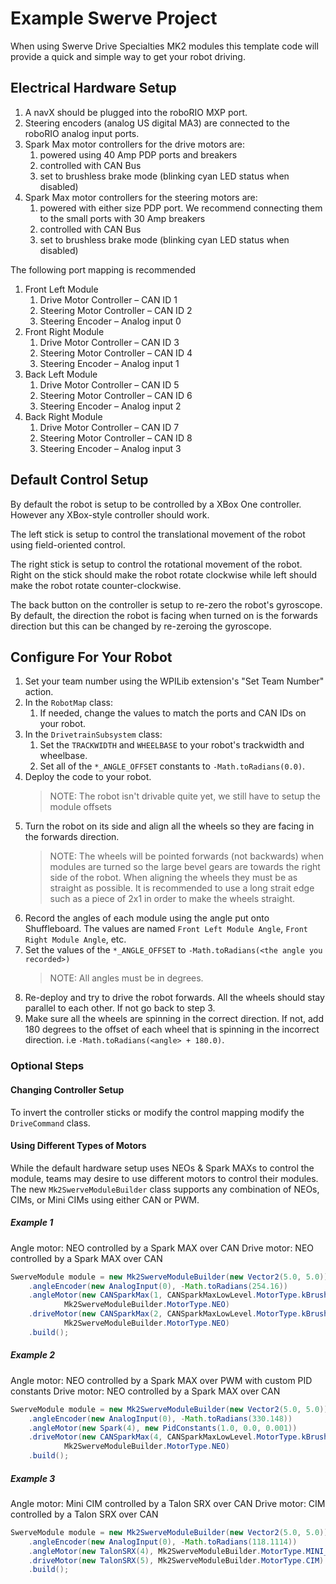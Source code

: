 # Example Swerve Project

When using Swerve Drive Specialties MK2 modules this template code will provide a quick and simple way to get your robot driving.

## Electrical Hardware Setup

1.	A navX should be plugged into the roboRIO MXP port.
2.	Steering encoders (analog US digital MA3) are connected to the roboRIO analog input ports.	
3.	Spark Max motor controllers for the drive motors are:
    1.	powered using 40 Amp PDP ports and breakers
    2.	controlled with CAN Bus
    3.  set to brushless brake mode (blinking cyan LED status when disabled) 
4.	Spark Max motor controllers for the steering motors are:
    1.	powered with either size PDP port. We recommend connecting them to the small ports with 30 Amp breakers
    2.	controlled with CAN Bus
    3.  set to brushless brake mode (blinking cyan LED status when disabled) 
    
The following port mapping is recommended

1.	Front Left Module
    1.	Drive Motor Controller – CAN ID 1
    2.	Steering Motor Controller – CAN ID 2
    3.	Steering Encoder – Analog input 0
2.	Front Right Module
    1.	Drive Motor Controller – CAN ID 3
    2.	Steering Motor Controller – CAN ID 4
    3.	Steering Encoder – Analog input 1
3.	Back Left Module
    1.	Drive Motor Controller – CAN ID 5
    2.	Steering Motor Controller – CAN ID 6
    3.	Steering Encoder – Analog input 2
4.	Back Right Module
    1.	Drive Motor Controller – CAN ID 7
    2.	Steering Motor Controller – CAN ID 8
    3.	Steering Encoder – Analog input 3

## Default Control Setup

By default the robot is setup to be controlled by a XBox One controller. However any XBox-style controller should work.

The left stick is setup to control the translational movement of the robot using field-oriented control.

The right stick is setup to control the rotational movement of the robot. Right on the stick should make the robot
rotate clockwise while left should make the robot rotate counter-clockwise.

The back button on the controller is setup to re-zero the robot's gyroscope. By default, the direction the robot is
facing when turned on is the forwards direction but this can be changed by re-zeroing the gyroscope.

## Configure For Your Robot

1. Set your team number using the WPILib extension's "Set Team Number" action.
2. In the `RobotMap` class:
    1. If needed, change the values to match the ports and CAN IDs on your robot.
3. In the `DrivetrainSubsystem` class:
    1. Set the `TRACKWIDTH` and `WHEELBASE` to your robot's trackwidth and wheelbase.
    2. Set all of the `*_ANGLE_OFFSET` constants to `-Math.toRadians(0.0)`.
4. Deploy the code to your robot.
    > NOTE: The robot isn't drivable quite yet, we still have to setup the module offsets
5. Turn the robot on its side and align all the wheels so they are facing in the forwards direction.
    > NOTE: The wheels will be pointed forwards (not backwards) when modules are turned so the large bevel gears are towards the right side of the robot. When aligning the wheels they must be as straight as possible. It is recommended to use a long strait edge such as a piece of 2x1 in order to make the wheels straight.
6. Record the angles of each module using the angle put onto Shuffleboard. The values are named
    `Front Left Module Angle`, `Front Right Module Angle`, etc.
7. Set the values of the `*_ANGLE_OFFSET` to `-Math.toRadians(<the angle you recorded>)`
    > NOTE: All angles must be in degrees.
8. Re-deploy and try to drive the robot forwards. All the wheels should stay parallel to each other. If not go back to
    step 3.
9. Make sure all the wheels are spinning in the correct direction. If not, add 180 degrees to the offset of each wheel
    that is spinning in the incorrect direction. i.e `-Math.toRadians(<angle> + 180.0)`.

### Optional Steps
#### Changing Controller Setup
To invert the controller sticks or modify the control mapping modify the `DriveCommand` class.

#### Using Different Types of Motors
While the default hardware setup uses NEOs & Spark MAXs to control the module, teams may desire to use different motors
to control their modules. The new `Mk2SwerveModuleBuilder` class supports any combination of NEOs, CIMs, or Mini CIMs
using either CAN or PWM.

##### Example 1
Angle motor: NEO controlled by a Spark MAX over CAN
Drive motor: NEO controlled by a Spark MAX over CAN

```java
SwerveModule module = new Mk2SwerveModuleBuilder(new Vector2(5.0, 5.0))
    .angleEncoder(new AnalogInput(0), -Math.toRadians(254.16))
    .angleMotor(new CANSparkMax(1, CANSparkMaxLowLevel.MotorType.kBrushless),
            Mk2SwerveModuleBuilder.MotorType.NEO)
    .driveMotor(new CANSparkMax(2, CANSparkMaxLowLevel.MotorType.kBrushless),
            Mk2SwerveModuleBuilder.MotorType.NEO)
    .build();
```

##### Example 2
Angle motor: NEO controlled by a Spark MAX over PWM with custom PID constants
Drive motor: NEO controlled by a Spark MAX over CAN


```java
SwerveModule module = new Mk2SwerveModuleBuilder(new Vector2(5.0, 5.0))
    .angleEncoder(new AnalogInput(0), -Math.toRadians(330.148))
    .angleMotor(new Spark(4), new PidConstants(1.0, 0.0, 0.001))
    .driveMotor(new CANSparkMax(4, CANSparkMaxLowLevel.MotorType.kBrushless),
            Mk2SwerveModuleBuilder.MotorType.NEO)
    .build();
```

##### Example 3
Angle motor: Mini CIM controlled by a Talon SRX over CAN
Drive motor: CIM controlled by a Talon SRX over CAN

```java
SwerveModule module = new Mk2SwerveModuleBuilder(new Vector2(5.0, 5.0))
    .angleEncoder(new AnalogInput(0), -Math.toRadians(118.1114))
    .angleMotor(new TalonSRX(4), Mk2SwerveModuleBuilder.MotorType.MINI_CIM)
    .driveMotor(new TalonSRX(5), Mk2SwerveModuleBuilder.MotorType.CIM)
    .build();
```